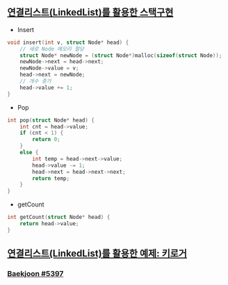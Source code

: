 ## [연결리스트(LinkedList)를 활용한 스택구현](https://github.com/donusKim/Algorithm/blob/master/Algorithm/LinkedList/Stack(by%20LinkedList).cpp)

- Insert
```cpp
void insert(int v, struct Node* head) {
	// 새로 Node 메모리 할당
	struct Node* newNode = (struct Node*)malloc(sizeof(struct Node));
	newNode->next = head->next;
	newNode->value = v;
	head->next = newNode;
	// 개수 증가
	head->value += 1;
}
```

- Pop
```cpp
int pop(struct Node* head) {
	int cnt = head->value;
	if (cnt < 1) {
		return 0;
	}
	else {
		int temp = head->next->value;
		head->value -= 1;
		head->next = head->next->next;
		return temp;
	}
}
```

- getCount
```cpp
int getCount(struct Node* head) {
	return head->value;
}
```

## [연결리스트(LinkedList)를 활용한 예제: 키로거](https://github.com/donusKim/Algorithm/blob/master/Algorithm/LinkedList/Stack(by%20LinkedList).cpp)
### [Baekjoon #5397](https://www.acmicpc.net/problem/5397)
